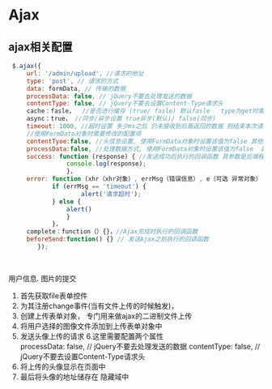 # Ajax

## ajax相关配置

	

```js
 $.ajax({
     url: '/admin/upload', //请求的地址
     type: 'post', // 请求的方式	
     data: formData, // 传输的数据
     processData: false, // jQuery不要去处理发送的数据
     contentType: false, // jQuery不要去设置Content-Type请求头
     cache：fasle，  //是否进行缓存 (true/ fasle) 默认fasle   type为get时需要设置true (缓存)
     async：true， //同步/异步设置 true异步(默认)/ false(同步)
     timeout: 1000, //超时设置 多少ms之后 仍未接收到后盾返回的数据 则结束本次请求  进入error方法中
     //使用FormData对象时需要修改的配置项
     contentTyoe:false, //头信息设置, 使用FormData对象时设置该值为false 其他情况会自动设置
     processData:false, //处理数据方式, 使用FormData对象时设置该值为false  其他情况会自动设置
     success: function (response) { //发送成功后执行的回调函数 其参数是后端程序的返回数据
                console.log(response);
                }，
     error: function (xhr（xhr对象）, errMsg（错误信息）, e（可选 异常对象） ) {
            if (errMsg == 'timeout') {
                    alert('请求超时');
            } else {
                alert()
                }
 			}，
	 complete：function（）{}，//Ajax完成时执行的回调函数
     beforeSend:function() {} // 发送Ajax之前执行的回调函数
        });
    
    
```

用户信息. 图片的提交

1. 首先获取file表单控件 
2. 为其注册change事件(当有文件上传的时候触发)，
3. 创建上传表单对象， 专门用来做ajax的二进制文件上传
4. 将用户选择的图像文件添加到上传表单对象中
5. 发送头像上传的请求
  6.这里需要配置两个属性  
  processData: false, // jQuery不要去处理发送的数据
  contentType: false, // jQuery不要去设置Content-Type请求头
6. 将上传的头像显示在页面中
7. 最后将头像的地址储存在 隐藏域中

